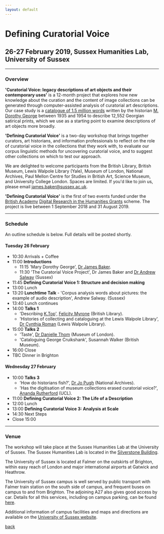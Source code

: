 ```yaml
---
layout: default
---
```


# Defining Curatorial Voice

## 26-27 February 2019, Sussex Humanities Lab, University of Sussex

______
### Overview

**'Curatorial Voice: legacy descriptions of art objects and their contemporary uses'** is a 12-month project that explores how new knowledge about the curation and the content of image collections can be generated through computer-assisted analysis of curatorial art descriptions. Our case study is a [catalogue of 1.5 million words](https://en.wikipedia.org/wiki/Catalogue_of_Political_and_Personal_Satires_Preserved_in_the_Department_of_Prints_and_Drawings_in_the_British_Museum) written by the historian [M. Dorothy George](https://doi.org/10.1093/ref:odnb/45657) between 1935 and 1954 to describe 12,552 Georgian satirical prints, which we use as a starting point to examine descriptions of art objects more broadly.

**'Defining Curatorial Voice'** is a two-day workshop that brings together curators, art historians, and information professionals to reflect on the role of curatorial voice in the collections that they work with, to evaluate our corpus linguistic methods for uncovering curatorial voice, and to suggest other collections on which to test our approach.

We are delighted to welcome participants from the British Library, British Museum, Lewis Walpole Library (Yale), Museum of London, National Archives, Paul Mellon Centre for Studies in British Art, Science Museum, and University College London. Spaces are limited. If you'd like to join us, please email [james.baker@sussex.ac.uk](mailto:james.baker@sussex.ac.uk).

**'Defining Curatorial Voice'** is the first of two events funded under the [British Academy](https://www.britac.ac.uk/) [Digital Research in the Humanities Grants](https://www.britac.ac.uk/ba-jisc-digital-research-in-the-humanities) scheme. The project is live between 1 September 2018 and 31 August 2019.

______
### Schedule

An outline schedule is below. Full details will be posted shortly.

#### Tuesday 26 February

- 10:30 Arrivals + Coffee
- 11:00 **Introductions**
	- 11:15 'Mary Dorothy George', [Dr James Baker](http://www.sussex.ac.uk/profiles/371022).
	- 11:30 'The Curatorial Voice Project', Dr James Baker and [Dr Andrew Salway](http://www.sussex.ac.uk/profiles/446030) (Sussex)
- 11:45 **Defining Curatorial Voice 1: Structure and decision making**
- 13:00 Lunch
- 13:20 **Lunchtime Talk** - 'Corpus analysis words about pictures: the example of audio description', Andrew Salway. (Sussex)
- 13:40 Lunch continues
- 14:00 **Talks 1**
	- 'Describing [K.Top](https://www.bl.uk/projects/kings-topographical-collection-cataloguing-and-digitisation)', [Felicity Myrone](https://www.bl.uk/people/experts/felicity-myrone) (British Library).
	- 'Histories of collecting and cataloguing at the Lewis Walpole Library', [Dr Cynthia Roman](https://walpole.library.yale.edu/people/cynthia-roman) (Lewis Walpole Library).
- 15:00 **Talks 2**
	- 'Taste', [Dr Danielle Thom](https://twitter.com/danielle_j_thom?lang=en) (Museum of London).
	- 'Cataloguing George Cruikshank', Susannah Walker (British Museum).
- 16:00 Close
- TBC Dinner in Brighton

#### Wednesday 27 February

- 10:00 **Talks 3**
	- 'How do historians fish?', [Dr Jo Pugh](http://www.nationalarchives.gov.uk/about/our-research-and-academic-collaboration/our-research-and-people/staff-profiles/dr-jo-pugh/) (National Archives).
	- 'Has the digitisation of museum collections erased curatorial voice?', [Ananda Rutherford](https://twitter.com/smallandcross) (UCL).
- 11:00 **Defining Curatorial Voice 2: The Life of a Description**
- 12:00 Lunch
- 13:00 **Defining Curatorial Voice 3: Analysis at Scale**
- 14:30 Next Steps
- Close 15:00

______
### Venue

The workshop will take place at the Sussex Humanities Lab at the University of Sussex. The Sussex Humanities Lab is located in the [Silverstone Building](https://www.sussex.ac.uk/about/documents/uos-campus-map.pdf).

The University of Sussex is located at Falmer on the outskirts of Brighton, within easy reach of London and major international airports at Gatwick and Heathrow.

The University of Sussex campus is well served by public transport with Falmer train station on the south side of campus, and frequent buses on campus to and from Brighton. The adjoining A27 also gives good access by car. Details for all this services, including on campus parking, can be found [here](https://www.sussex.ac.uk/about/directions).

Additional information of campus facilities and maps and directions are available on the [University of Sussex website](https://www.sussex.ac.uk/about/campus/facilities).

[back](./)
